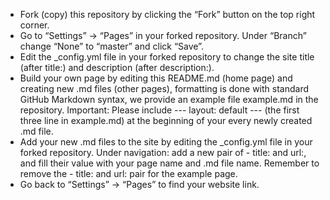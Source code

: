 - Fork (copy) this repository by clicking the “Fork” button on the top right corner.
- Go to “Settings” -> “Pages” in your forked repository. Under “Branch” change “None” to “master” and click “Save”.
- Edit the _config.yml file in your forked repository to change the site title (after title:) and description (after description:).
- Build your own page by editing this README.md (home page) and creating new .md files (other pages), formatting is done with standard GitHub Markdown syntax, we provide an example file example.md in the repository. Important: Please include --- layout: default --- (the first three line in example.md) at the beginning of your every newly created .md file.
- Add your new .md files to the site by editing the _config.yml file in your forked repository. Under navigation: add a new pair of - title: and url:, and fill their value with your page name and .md file name. Remember to remove the - title: and url: pair for the example page.
- Go back to “Settings” -> “Pages” to find your website link.
